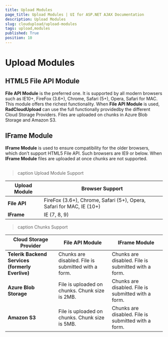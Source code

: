```yaml
---
title: Upload Modules
page_title: Upload Modules | UI for ASP.NET AJAX Documentation
description: Upload Modules
slug: cloudupload/upload-modules
tags: upload,modules
published: True
position: 10
---
```


# Upload Modules



## HTML5 File API Module

**File API Module** is the preferred one. It is supported by all modern browsers such as IE10+, FireFox (3.6+), Chrome, Safari (5+), Opera, Safari for MAC. This module offers the richest functionality. When **File API Module** is used, **RadCloudUpload** can use the full functionally providedby the different Cloud Storage Providers. Files are uploaded on chunks in Azure Blob Storage and Amazon S3.

## IFrame Module

**IFrame Module** is used to ensure compatibility for the older browsers, which don’t support HTML5 File API. Such browsers are IE9 or below. When **IFrame Module** files are uploaded at once chunks are not supported.

## 


>caption Upload Module Support

| Upload Module | Browser Support |
| ------ | ------ |
| **File API** |FireFox (3.6+), Chrome, Safari (5+), Opera, Safari for MAC, IE (10+)|
| **IFrame** |IE (7, 8, 9)|


>caption Chunks Support

| Cloud Storage Provider | File API Module | IFrame Module |
| ------ | ------ | ------ |
| **Telerik Backend Services (formerly Everlive)** |Chunks are disabled. File is submitted with a form.|Chunks are disabled. File is submitted with a form.|
| **Azure Blob Storage** |File is uploaded on chunks. Chunk size is 2MB.|Chunks are disabled. File is submitted with a form.|
| **Amazon S3** |File is uploaded on chunks. Chunk size is 5MB.|Chunks are disabled. File is submitted with a form.|
